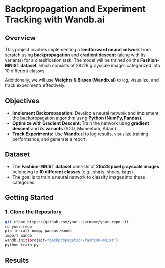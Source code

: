 # Backpropagation and Experiment Tracking with Wandb.ai  

## Overview  
This project involves implementing a **feedforward neural network** from scratch using **backpropagation** and **gradient descent** (along with its variants) for a classification task. The model will be trained on the **Fashion-MNIST dataset**, which consists of 28x28 grayscale images categorized into 10 different classes.  

Additionally, we will use **Weights & Biases (Wandb.ai)** to log, visualize, and track experiments effectively.  

## Objectives  
- **Implement Backpropagation:** Develop a neural network and implement the backpropagation algorithm using **Python (NumPy, Pandas)**.  
- **Optimize with Gradient Descent:** Train the network using **gradient descent** and its **variants** (SGD, Momentum, Adam).  
- **Track Experiments:** Use **Wandb.ai** to log results, visualize training performance, and generate a report.      

## Dataset  
- The **Fashion-MNIST dataset** consists of **28x28 pixel grayscale images** belonging to **10 different classes** (e.g., shirts, shoes, bags).  
- The goal is to train a neural network to classify images into these categories.  

## Getting Started  
### 1. Clone the Repository  
```sh
git clone https://github.com/your-username/your-repo.git
cd your-repo
pip install numpy pandas wandb
import wandb
wandb.init(project="backpropagation-fashion-mnist")
python train.py
```
## Results
